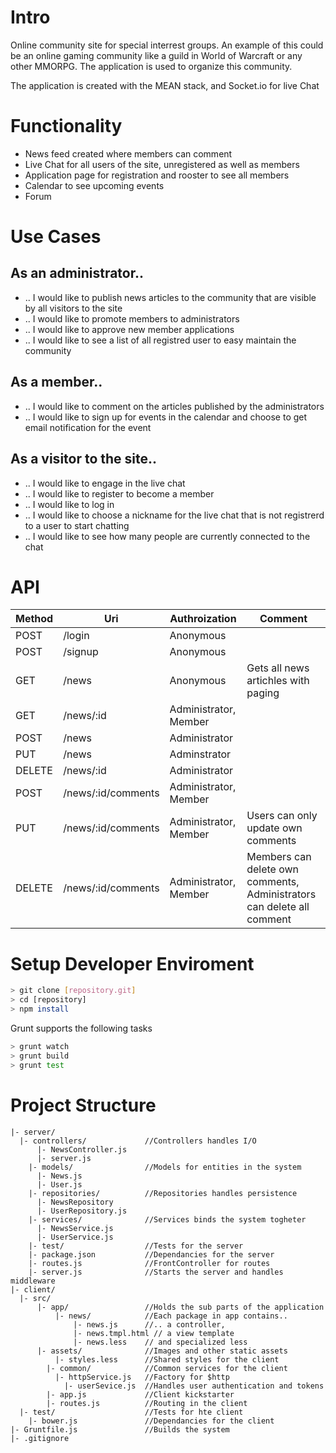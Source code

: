 # Intro

Online community site for special interrest groups. An example of this could be an online gaming community like a guild in World of Warcraft or any other MMORPG. The application is used to organize this community.

The application is created with the MEAN stack, and Socket.io for live Chat

# Functionality

- News feed created where members can comment
- Live Chat for all users of the site, unregistered as well as members
- Application page for registration and rooster to see all members
- Calendar to see upcoming events
- Forum

# Use Cases

## As an administrator..

- .. I would like to publish news articles to the community that are visible by all visitors to the site
- .. I would like to promote members to administrators
- .. I would like to approve new member applications
- .. I would like to see a list of all registred user to easy maintain the community

## As a member..

- .. I would like to comment on the articles published by the administrators
- .. I would like to sign up for events in the calendar and choose to get email notification for the event

## As a visitor to the site..

- .. I would like to engage in the live chat
- .. I would like to register to become a member
- .. I would like to log in
- .. I would like to choose a nickname for the live chat that is not registrerd to a user to start chatting
- .. I would like to see how many people are currently connected to the chat

# API

| Method | Uri                | Authroization         | Comment |
|--------|--------------------|-----------------------|---------|
| POST   | /login             | Anonymous             |         |
| POST   | /signup            | Anonymous             |         |
| GET    | /news              | Anonymous             | Gets all news artichles with paging |
| GET    | /news/:id          | Administrator, Member |         |
| POST   | /news              | Administrator         |         |
| PUT    | /news              | Adminstrator          |         |
| DELETE | /news/:id          | Administrator         |         |
| POST   | /news/:id/comments | Administrator, Member |         |
| PUT    | /news/:id/comments | Administrator, Member | Users can only update own comments |
| DELETE | /news/:id/comments | Administrator, Member | Members can delete own comments, Administrators can delete all comment |


# Setup Developer Enviroment

```sh
> git clone [repository.git]
> cd [repository]
> npm install
```

Grunt supports the following tasks

```sh
> grunt watch
> grunt build
> grunt test
```

# Project Structure

```
|- server/
  |- controllers/             //Controllers handles I/O
      |- NewsController.js
      |- server.js
    |- models/                //Models for entities in the system
      |- News.js
      |- User.js
    |- repositories/          //Repositories handles persistence
      |- NewsRepository 
      |- UserRepository.js
    |- services/              //Services binds the system togheter
      |- NewsService.js
      |- UserService.js
    |- test/                  //Tests for the server
    |- package.json           //Dependancies for the server
    |- routes.js              //FrontController for routes
    |- server.js              //Starts the server and handles middleware
|- client/
  |- src/
      |- app/                 //Holds the sub parts of the application
          |- news/            //Each package in app contains..
              |- news.js      //.. a controller,
              |- news.tmpl.html // a view template
              |- news.less    // and specialized less
      |- assets/              //Images and other static assets
          |- styles.less      //Shared styles for the client
        |- common/            //Common services for the client
          |- httpService.js   //Factory for $http
            |- userSevice.js  //Handles user authentication and tokens
        |- app.js             //Client kickstarter
        |- routes.js          //Routing in the client
  |- test/                    //Tests for hte client 
    |- bower.js               //Dependancies for the client
|- Gruntfile.js               //Builds the system
|- .gitignore
```